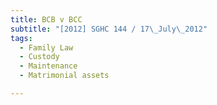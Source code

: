 ```yaml
---
title: BCB v BCC 
subtitle: "[2012] SGHC 144 / 17\_July\_2012"
tags:
  - Family Law
  - Custody
  - Maintenance
  - Matrimonial assets

---
```


